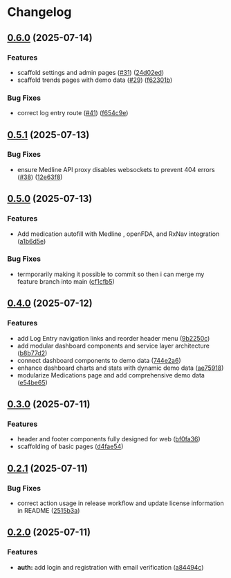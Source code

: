 # Changelog

## [0.6.0](https://github.com/thef4tdaddy/RxLedger/compare/v0.5.1...v0.6.0) (2025-07-14)


### Features

* scaffold settings and admin pages ([#31](https://github.com/thef4tdaddy/RxLedger/issues/31)) ([24d02ed](https://github.com/thef4tdaddy/RxLedger/commit/24d02ed8026f35c135f4c40c9a59ac81a3894a3f))
* scaffold trends pages with demo data ([#29](https://github.com/thef4tdaddy/RxLedger/issues/29)) ([f62301b](https://github.com/thef4tdaddy/RxLedger/commit/f62301b44a79bf825502f9a09014608ef900c972))


### Bug Fixes

* correct log entry route ([#41](https://github.com/thef4tdaddy/RxLedger/issues/41)) ([f654c9e](https://github.com/thef4tdaddy/RxLedger/commit/f654c9edfb5a9ec50eeb477bb5f7b68035a1997e))

## [0.5.1](https://github.com/thef4tdaddy/RxLedger/compare/v0.5.0...v0.5.1) (2025-07-13)


### Bug Fixes

* ensure Medline API proxy disables websockets to prevent 404 errors ([#38](https://github.com/thef4tdaddy/RxLedger/issues/38)) ([12e63f8](https://github.com/thef4tdaddy/RxLedger/commit/12e63f82066c1dc8fb15a2b65c33f5377b360234))

## [0.5.0](https://github.com/thef4tdaddy/RxLedger/compare/v0.4.0...v0.5.0) (2025-07-13)


### Features

* Add medication autofill with Medline , openFDA, and RxNav integration ([a1b6d5e](https://github.com/thef4tdaddy/RxLedger/commit/a1b6d5e1bc645c4992dfbe079504be2a3223a359))


### Bug Fixes

* termporarily making it possible to commit so then i can merge my feature branch into main ([cf1cfb5](https://github.com/thef4tdaddy/RxLedger/commit/cf1cfb58cbf23175d833ac1354dd915eafe0d6b3))

## [0.4.0](https://github.com/thef4tdaddy/RxLedger/compare/v0.3.0...v0.4.0) (2025-07-12)


### Features

* add Log Entry navigation links and reorder header menu ([9b2250c](https://github.com/thef4tdaddy/RxLedger/commit/9b2250c555c797578ab3c6603275ccbcbfda16d8))
* add modular dashboard components and service layer architecture ([b8b77d2](https://github.com/thef4tdaddy/RxLedger/commit/b8b77d25312e421e467cba2b8b9ea05607e891b9))
* connect dashboard components to demo data ([744e2a6](https://github.com/thef4tdaddy/RxLedger/commit/744e2a6c81cbf6f0f7d7a8aa72256f8220914d5f))
* enhance dashboard charts and stats with dynamic demo data ([ae75918](https://github.com/thef4tdaddy/RxLedger/commit/ae7591899df16775611fa6535a1226bb1f850f8a))
* modularize Medications page and add comprehensive demo data ([e54be65](https://github.com/thef4tdaddy/RxLedger/commit/e54be653d8dbef0c47a27f9a67a53f5864c2609b))

## [0.3.0](https://github.com/thef4tdaddy/RxLedger/compare/v0.2.1...v0.3.0) (2025-07-11)


### Features

* header and footer components fully designed for web ([bf0fa36](https://github.com/thef4tdaddy/RxLedger/commit/bf0fa366db5ad535167d2300f6be4582d6700d41))
* scaffolding of basic pages ([d4fae54](https://github.com/thef4tdaddy/RxLedger/commit/d4fae546482351204608105e96260a9005389414))

## [0.2.1](https://github.com/thef4tdaddy/RxLedger/compare/v0.2.0...v0.2.1) (2025-07-11)

### Bug Fixes

- correct action usage in release workflow and update license information in README ([2515b3a](https://github.com/thef4tdaddy/RxLedger/commit/2515b3af31b1a809a3ffe6a6512d15d096ac6c6d))

## [0.2.0](https://github.com/thef4tdaddy/RxLedger/compare/v0.1.0...v0.2.0) (2025-07-11)

### Features

- **auth:** add login and registration with email verification ([a84494c](https://github.com/thef4tdaddy/RxLedger/commit/a84494c31a69e428c3a9dce4500a90c86f9100f8))
